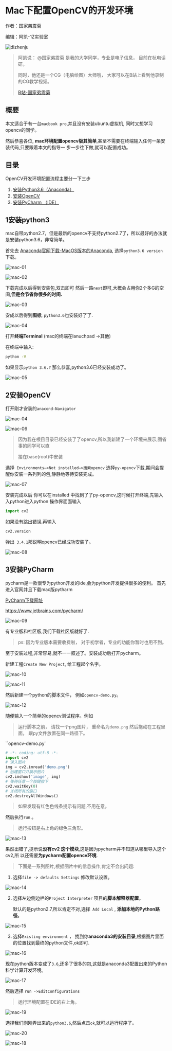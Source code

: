 # Mac下配置OpenCV的开发环境



作者：国家弟震菊

编辑：阿凯-1Z实验室



 ![dizhenju](./image/dizhenju.jpg)

> 阿凯说： @国家弟震菊 是我的大学同学，专业是电子信息， 目前在杭电读研。
>
> 同时，他还是一个CG（电脑绘图）大师哦， 大家可以在B站上看到他录制的CG教学视频。
>
> [B站-国家弟震菊](https://space.bilibili.com/14002349)

## 概要

本文适合于有一台`macbook pro`,并且没有安装ubuntu虚拟机, 同时又想学习opencv的同学。

然后恭喜各位, **mac环境配置opencv极其简单**,甚至不需要在终端输入任何一条安装代码,只要跟着本文的指导一
步一步往下做,就可以配置成功。



## 目录

OpenCV开发环境配置流程主要分一下三步

1. [安装Python3.6（Anaconda）](#1安装python3)
2. [安装OpenCV](#2安装OpenCV)
3. [安装PyCharm （IDE）](3安装PyCharm)



## 1安装python3

 mac自带python2.7，但是最新的opencv不支持python2.7了，所以最好的办法就是安装python3.6，非常简单。

首先去 [Anaconda官网下载-MacOS版本的Anaconda](https://www.anaconda.com/download/#macos), 选择`python3.6 version`下载。



![mac-01](./image/mac-01.png)

![mac-02](./image/mac-02.png)

下载完成以后得到安装包,双击即可
然后一路`next`即可,大概会占用你2个多G的空间,**但是会节省你很多的时间.**



![mac-03](./image/mac-03.png)

安成以后得到**图标**, `python3.6`也安装好了了.

![mac-04](./image/mac-04.png)



打开**终端Terminal** (mac的终端在lanuchpad ->其他)

在终端中输入:

```bash
python -V
```



如果显示`python 3.6.?` 那么恭喜,python3.6已经安装成功了。



![mac-05](./image/mac-05.png)



## 2安装OpenCV

打开刚才安装的`anacond-Navigator`

![mac-04](./image/mac-04.png)



![mac-06](./image/mac-06.png)



> 因为我在根目目录已经安装了了opencv,所以我新建了一个环境来展示,图省事的同学可以直
>
> 接在base(root)中安装



选择` Environments—>Not installed—>搜索opencv`
选择`py-opencv`下载,期间会提醒你安装一系列列的包,静静地等待安装完成。 



![mac-07](./image/mac-07.png)

安装完成以后 你可以在installed 中找到了了py-opencv,这时候打开终端,先输入入python进入python
操作界面面输入

```python
import cv2
```

 如果没有跳出错误,再输入

```python
cv2.version
```

弹出` 3.4.1`那说明opencv已经成功安装了。

![mac-08](./image/mac-08.png)



## 3安装PyCharm

pycharm是一款很专为python开发的ide,会为python开发提供很多的便利。
首先进入官网并且下载mac版pytharm

[PyCharm下载网址](https://www.jetbrains.com/pycharm/)

https://www.jetbrains.com/pycharm/

![mac-09](./image/mac-09.png)

有专业版和社区版,我们下载社区版就好了.

> ps: 因为专业版本需要收费啦， 对于初学者，专业的功能你暂时也用不到。

至于安装过程,非常容易,就不一一叙述了。安装成功后打开pycharm。

新建工程`Create New Project`, 给工程起个名字。

![mac-10](./image/mac-10.png)



![mac-11](./image/mac-11.png)

然后新建一个python的脚本文件， 例如`opencv-demo.py`。

![mac-12](./image/mac-12.png)

随便输入一个简单的opencv测试程序。例如

> 运行脚本之前， 请找一个png图片， 重命名为`demo.png` 然后拖动在工程里面， 跟py文件放置在同一路径下。

``opencv-demo.py`

```python
# -*- coding: utf-8 -*-  
import cv2
# 读入图片
img = cv2.imread('demo.png')
# 创建窗口并展示图片
cv2.imshow('image', img)
# 等待任意一个按键按下
cv2.waitKey(0)
# 关闭所有的窗口
cv2.destroyAllWindows()
```



>  如果发现有红色色线条提示有问题,不用在意。

然后执行`run` 。

> 运行按钮是右上角的绿色三角形。



![mac-13](./image/mac-13.png)

果然出错了,提示说**没有cv2 这个模块**,这是因为pycharm并不知道从哪里导入这个cv2,所
以还需要**为pycharm配置opencv环境**. 



> 下面是一系列图片,根据图片中的信息操作,肯定不会出问题: 



1. 选择`file -> defaults Settings`  修改默认设置。

![mac-14](./image/mac-14.png)

2. 选择左边侧边栏的`Project Interpreter` 项目的**脚本解释器配置**。

   默认的是python2.7,所以肯定不对,选择` Add Local` , **添加本地的Python路径**。

   

![mac-15](./image/mac-15.png)



3. 选择`Existing environment` ， 找到你**anaconda3的安装目录**,根据图片里面的位置找到最终的python文件,ok即可.

![mac-16](./image/mac-16.png)



现在python版本变成了`3.6`,还多了很多的包,这就是anaconda3配置出来的Python科学计算开发环境。

![mac-17](./image/mac-17.png)

然后选择 `run ->EditConfigurations`

> 运行环境配置在IDE的右上角。

![mac-19](./image/mac-19.png)

选择我们刚刚弄出来的`python3.6`,然后点击`ok`,就可以运行程序了。

![mac-20](./image/mac-20.png)



![mac-18](./image/mac-18.png)
